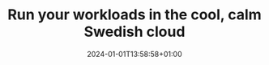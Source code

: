 ---
title: "Run your workloads in the cool, calm Swedish cloud"
intro: "We manage the Kubernetes control plane; you focus on building and scaling. Deploy containers in minutes with built-in security, monitoring, and Swedish data privacy."
language: "en"
date: 2024-01-01T13:58:58+01:00
draft: false
layout: "containers"
---